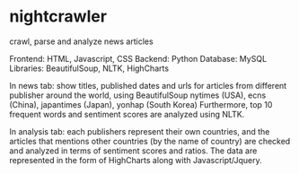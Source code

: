 # nightcrawler
crawl, parse and analyze news articles

Frontend: HTML, Javascript, CSS Backend: Python Database: MySQL Libraries: BeautifulSoup, NLTK, HighCharts

In news tab: show titles, published dates and urls for articles from different publisher around the world, using BeautifulSoup nytimes (USA), ecns (China), japantimes (Japan), yonhap (South Korea) Furthermore, top 10 frequent words and sentiment scores are analyzed using NLTK.

In analysis tab: each publishers represent their own countries, and the articles that mentions other countries (by the name of country) are checked and analyzed in terms of sentiment scores and ratios. The data are represented in the form of HighCharts along with Javascript/Jquery.

